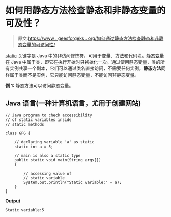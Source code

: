 # 如何用静态方法检查静态和非静态变量的可及性？

> 原文:[https://www . geesforgeks . org/如何通过静态方法检查静态和非静态变量的可访问性/](https://www.geeksforgeeks.org/how-to-check-the-accessibility-of-the-static-and-non-static-variables-by-a-static-method/)

[static](https://www.geeksforgeeks.org/static-keyword-java/) 关键字是 Java 中的非访问修饰符，可用于变量、方法和代码块。[静态变量](https://www.geeksforgeeks.org/static-variables-in-java-with-examples/)在 Java 中属于类，即它在执行开始时只初始化一次。通过使用静态变量，类的所有实例共享一个副本，它们可以通过类名直接访问，不需要任何实例。**静态方法**同样属于类而不是实例，它只能访问静态变量，不能访问非静态变量。

**例 1:** 静态方法可以访问静态变量。

## Java 语言(一种计算机语言，尤用于创建网站)

```
// Java program to check accessibility
// of static variables inside
// static methods

class GFG {

    // declaring variable 'a' as static
    static int a = 5;

    // main is also a static type
    public static void main(String args[])
    {

        // accessing value of
        // static variable
        System.out.println("Static variable:" + a);
    }
}
```

**Output**

```
Static variable:5
```